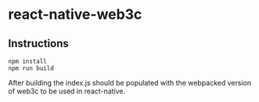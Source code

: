 # react-native-web3c

## Instructions

```
npm install
npm run build
```

After building the index.js should be populated with the webpacked version of web3c to be used in react-native.
